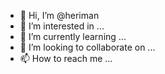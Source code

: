 - 👋 Hi, I’m @heriman
- 👀 I’m interested in ...
- 🌱 I’m currently learning ...
- 💞️ I’m looking to collaborate on ...
- 📫 How to reach me ...

<!---
heriman/heriman is a ✨ special ✨ repository because its `README.md` (this file) appears on your GitHub profile.
You can click the Preview link to take a look at your changes.
--->
